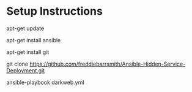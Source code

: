 Setup Instructions
===================================
apt-get update


apt-get install ansible

apt-get install git

git clone https://github.com/freddiebarrsmith/Ansible-Hidden-Service-Deployment.git

ansible-playbook darkweb.yml



